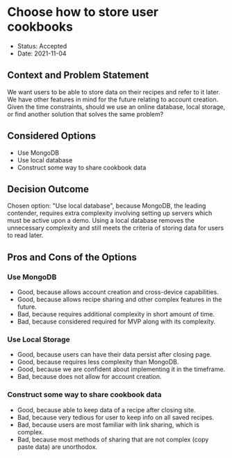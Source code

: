 # Choose how to store user cookbooks

* Status: Accepted
* Date: 2021-11-04

## Context and Problem Statement

We want users to be able to store data on their recipes and refer to it later. We have other features in mind for the future relating to account creation. Given the time constraints, should we use an online database, local storage, or find another solution that solves the same problem?

## Considered Options

* Use MongoDB
* Use local database
* Construct some way to share cookbook data

## Decision Outcome

Chosen option: "Use local database", because MongoDB, the leading contender, requires extra complexity involving setting up servers which must be active upon a demo. Using a local database removes the unnecessary complexity and still meets the criteria of storing data for users to read later.

## Pros and Cons of the Options

### Use MongoDB
* Good, because allows account creation and cross-device capabilities.
* Good, because allows recipe sharing and other complex features in the future.
* Bad, because requires additional complexity in short amount of time.
* Bad, because considered required for MVP along with its complexity.

### Use Local Storage
* Good, because users can have their data persist after closing page.
* Good, because requires less complexity than MongoDB.
* Good, because we are confident about implementing it in the timeframe.
* Bad, because does not allow for account creation.

### Construct some way to share cookbook data
* Good, because able to keep data of a recipe after closing site.
* Bad, because very tedious for user to keep info on all saved recipes.
* Bad, because users are most familiar with link sharing, which is complex.
* Bad, because most methods of sharing that are not complex (copy paste data) are unorthodox.